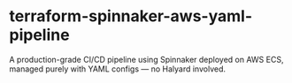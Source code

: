 # terraform-spinnaker-aws-yaml-pipeline
A production-grade CI/CD pipeline using Spinnaker deployed on AWS ECS, managed purely with YAML configs — no Halyard involved.
